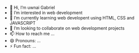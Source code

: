 - 👋 Hi, I’m uwnai Gabriel
- 👀 I’m interested in web development 
- 🌱 I’m currently learning web developent using HTML, CSS and JAVASCRIPT 
- 💞️ I’m looking to collaborate on web development projects
- 📫 How to reach me ...
- 😄 Pronouns: ...
- ⚡ Fun fact: ...

<!---
tobygabriel4/tobygabriel4 is a ✨ special ✨ repository because its `README.md` (this file) appears on your GitHub profile.
You can click the Preview link to take a look at your changes.
--->
